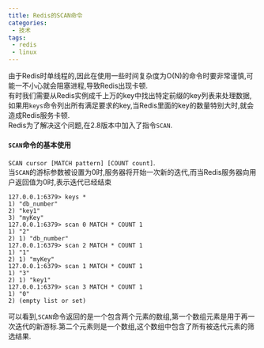 ```yaml
---
title: Redis的SCAN命令
categories:
 - 技术
tags:
 - redis
 - linux
---
```


由于Redis时单线程的,因此在使用一些时间复杂度为O(N)的命令时要非常谨慎,可能一不小心就会阻塞进程,导致Redis出现卡顿.<br>
有时我们需要从Redis实例成千上万的key中找出特定前缀的key列表来处理数据,如果用`keys`命令列出所有满足要求的key,当Redis里面的key的数量特别大时,就会造成Redis服务卡顿.<br>
Redis为了解决这个问题,在2.8版本中加入了指令`SCAN`.<br>
#### `SCAN`命令的基本使用
`SCAN cursor [MATCH pattern] [COUNT count]`.<br>
当`SCAN`的游标参数被设置为0时,服务器将开始一次新的迭代,而当Redis服务器向用户返回值为0时,表示迭代已经结束
```
127.0.0.1:6379> keys *
1) "db_number"
2) "key1"
3) "myKey"
127.0.0.1:6379> scan 0 MATCH * COUNT 1
1) "2"
2) 1) "db_number"
127.0.0.1:6379> scan 2 MATCH * COUNT 1
1) "1"
2) 1) "myKey"
127.0.0.1:6379> scan 1 MATCH * COUNT 1
1) "3"
2) 1) "key1"
127.0.0.1:6379> scan 3 MATCH * COUNT 1
1) "0"
2) (empty list or set)

```
可以看到,`SCAN`命令返回的是一个包含两个元素的数组,第一个数组元素是用于再一次迭代的新游标.第二个元素则是一个数组,这个数组中包含了所有被迭代元素的筛选结果.
